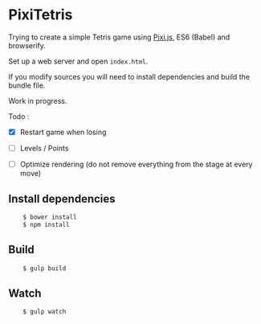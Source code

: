 # PixiTetris

Trying to create a simple Tetris game using [Pixi.js](http://github.com/pixijs/pixi.js), ES6 (Babel) and browserify.

Set up a web server and open `index.html`.

If you modify sources you will need to install dependencies and build the bundle file.

Work in progress.


Todo :

- [x] Restart game when losing
- [ ] Levels / Points
- [ ] Optimize rendering (do not remove everything from the stage at every move)


## Install dependencies

```sh
	$ bower install
	$ npm install
```

## Build

```sh
	$ gulp build
```

## Watch

```sh
	$ gulp watch
```